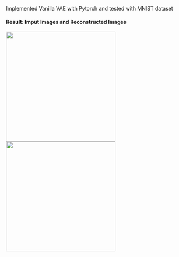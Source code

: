 Implemented Vanilla VAE with Pytorch and tested with MNIST dataset

#### Result: Imput Images and Reconstructed Images

<img src="https://user-images.githubusercontent.com/48702949/135502337-d201d69d-e8a6-4077-9fea-5b7c6813f086.jpg" width="300" height="300"/> <img src="https://user-images.githubusercontent.com/48702949/135502365-a5195e4f-3cef-4a65-88a9-b10ad254c3c8.jpg" width="300" height="300"/>
